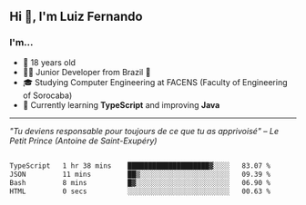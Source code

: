 <h2>Hi 👋, I'm Luiz Fernando</h2>

### I'm...
* 🤟 18 years old
* 👨‍💻 Junior Developer from Brazil 💚
* 🎓 Studying Computer Engineering at FACENS (Faculty of Engineering of Sorocaba)
* 🔭 Currently learning **TypeScript** and improving **Java**

---

_"Tu deviens responsable pour toujours de ce que tu as apprivoisé" – Le Petit Prince (Antoine de Saint-Exupéry)_

##

<!--START_SECTION:waka-->

```txt
TypeScript   1 hr 38 mins    ████████████████████▓░░░░   83.07 %
JSON         11 mins         ██▒░░░░░░░░░░░░░░░░░░░░░░   09.39 %
Bash         8 mins          █▓░░░░░░░░░░░░░░░░░░░░░░░   06.90 %
HTML         0 secs          ░░░░░░░░░░░░░░░░░░░░░░░░░   00.63 %
```

<!--END_SECTION:waka-->
